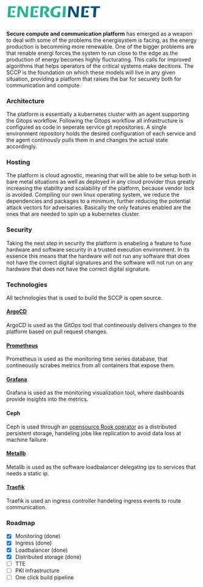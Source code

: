 <img src="images/Energinet-logo.png" width="250" style="margin-bottom: 3%">

**Secure compute and communication platform** has emerged as a weapon to deal with some of the problems the energisystem is facing, as the energy production is becomming more renewable. One of the bigger problems are that renable energi forces the system to run close to the edge as the production of energy becomes highly flucturating. This calls for improved algorithms that helps operators of the critical systems make decitions. The SCCP is the foundation on which these models will live in any given situation, providing a platform that raises the bar for securety both for communication and compute. 

### Architecture
The platform is essentially a kubernetes cluster with an agent supporting the Gitops workflow. Following the Gitops workflow all infrastructure is configured as code in seperate service git repositories. A single environment repository holds the desired configuration of each service and the agent continously pulls them in and changes the actual state accordingly.   

### Hosting
The platform is cloud agnostic, meaning that will be able to be setup both in bare metal situations as well as deployed in any cloud provider thus greatly increasing the stability and scalability of the platform, because vendor lock is avoided. Compiling our own linux operating system, we reduce the dependencies and packages to a minimum, further reducing the potential attack vectors for adversaries. Basically the only features enabled are the ones that are needed to spin up a kubernetes cluster. 

### Security
Taking the next step in security the platform is enabeling a feature to fuse hardware and software security in a trusted execution environment. In its essence this means that the hardware will not run any software that does not have the correct digital signatures and the software will not run on any hardware that does not have the correct digital signature.

### Technologies 
All technologies that is used to build the SCCP is open source.

#### [ArgoCD](https://github.com/argoproj/argo-cd/) 
ArgoCD is used as the GitOps tool that contineously delivers changes to the platform based on pull request changes.

#### [Prometheus](https://github.com/prometheus/prometheus)
Prometheus is used as the monitoring time series database, that contineously scrabes metrics from all containers that expose them.

#### [Grafana](https://github.com/grafana/grafana)
Grafana is used as the monitoring visualization tool, where dashboards provide insights into the metrics.

#### Ceph
Ceph is used through an [opensource Rook operator](https://github.com/rook/rook) as a distributed persistent storage, handeling jobs like replication to avoid data loss at machine failiure. 

#### [Metallb](https://github.com/metallb/metallb)
Metallb is used as the software loadbalancer delegating ips to services that needs a static ip. 

#### [Traefik](https://github.com/traefik/traefik)
Traefik is used an ingress controller handeling ingress events to route communication.

### Roadmap
- [x] Monitoring (done)
- [x] Ingress (done)
- [x] Loadbalancer (done)
- [x] Distributed storage (done)
- [ ] TTE
- [ ] PKI infrastructure
- [ ] One click build pipeline
